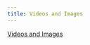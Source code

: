 ```yaml
---
title: Videos and Images
---
```


[Videos and Images](https://drive.google.com/drive/folders/1HFR76C03VyedN3waQUbFb1h5e-CysRH0?usp=sharing)

